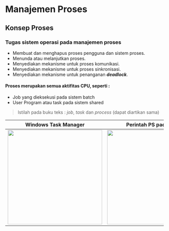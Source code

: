 # Manajemen Proses

## Konsep Proses

### Tugas sistem operasi pada manajemen proses

+ Membuat dan menghapus proses pengguna dan sistem proses.
+ Menunda atau melanjutkan proses.
+ Menyediakan mekanisme untuk proses komunikasi.
+ Menyediakan mekanisme untuk proses sinkronisasi.
+ Menyediakan mekanisme untuk penanganan ***deadlock***.

#### Proses merupakan semua aktifitas CPU, seperti :
+ Job yang dieksekusi pada sistem batch
+ User Program atau task pada sistem shared
> Istilah pada buku teks : *job*, *task* dan *process* (dapat diartikan sama)

|Windows Task Manager|Perintah PS pada UNIX|
|---|---|
|<img src="https://external-content.duckduckgo.com/iu/?u=http%3A%2F%2Fgeektnt.com%2Fstatic%2F2012%2F01%2FWindows-Task-Manager.png&f=1&nofb=1" width=300>|<img src="https://external-content.duckduckgo.com/iu/?u=https%3A%2F%2F4.bp.blogspot.com%2F-t-NiNfw_c1U%2FVFjC-JQNUKI%2FAAAAAAAAAnI%2F8eHhNzayO4E%2Fs1600%2F22.png&f=1&nofb=1" width=300>|
